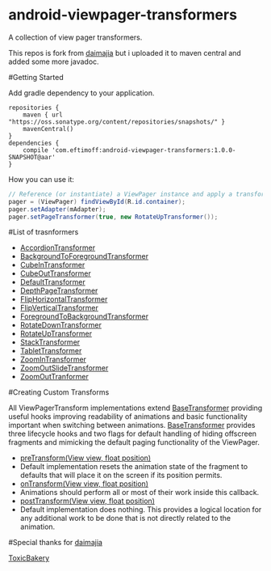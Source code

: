 android-viewpager-transformers
==============================

A collection of view pager transformers.

This repos is fork from [daimajia](https://github.com/daimajia/ViewPagerTransforms) but i uploaded it to maven central and added some more javadoc.

#Getting Started

Add gradle dependency to your application.
```
repositories {
    maven { url "https://oss.sonatype.org/content/repositories/snapshots/" }
    mavenCentral()
}
dependencies {
    compile 'com.eftimoff:android-viewpager-transformers:1.0.0-SNAPSHOT@aar'
}
```

How you can use it:

```java
// Reference (or instantiate) a ViewPager instance and apply a transformer
pager = (ViewPager) findViewById(R.id.container);
pager.setAdapter(mAdapter);
pager.setPageTransformer(true, new RotateUpTransformer());
```

#List of trasnformers

 * [AccordionTransformer](https://github.com/geftimov/android-viewpager-transformers/blob/master/library/src/main/java/com/eftimoff/viewpager/tranformators/AccordionTransformer.java)
 * [BackgroundToForegroundTransformer](https://github.com/geftimov/android-viewpager-transformers/blob/master/library/src/main/java/com/eftimoff/viewpager/tranformators/BackgroundToForegroundTransformer.java)
 * [CubeInTransformer](https://github.com/geftimov/android-viewpager-transformers/blob/master/library/src/main/java/com/eftimoff/viewpager/tranformators/CubeInTransformer.java)
 * [CubeOutTransformer](https://github.com/geftimov/android-viewpager-transformers/blob/master/library/src/main/java/com/eftimoff/viewpager/tranformators/CubeOutTransformer.java)
 * [DefaultTransformer](https://github.com/geftimov/android-viewpager-transformers/blob/master/library/src/main/java/com/eftimoff/viewpager/tranformators/DefaultTransformer.java)
 * [DepthPageTransformer](https://github.com/geftimov/android-viewpager-transformers/blob/master/library/src/main/java/com/eftimoff/viewpager/tranformators/DepthPageTransformer.java)
 * [FlipHorizontalTransformer](https://github.com/geftimov/android-viewpager-transformers/blob/master/library/src/main/java/com/eftimoff/viewpager/tranformators/FlipHorizontalTransformer.java)
 * [FlipVerticalTransformer](https://github.com/geftimov/android-viewpager-transformers/blob/master/library/src/main/java/com/eftimoff/viewpager/tranformators/FlipVerticalTransformer.java)
 * [ForegroundToBackgroundTransformer](https://github.com/geftimov/android-viewpager-transformers/blob/master/library/src/main/java/com/eftimoff/viewpager/tranformators/ForegroundToBackgroundTransformer.java)
 * [RotateDownTransformer](https://github.com/geftimov/android-viewpager-transformers/blob/master/library/src/main/java/com/eftimoff/viewpager/tranformators/RotateDownTransformer.java)
 * [RotateUpTransformer](https://github.com/geftimov/android-viewpager-transformers/blob/master/library/src/main/java/com/eftimoff/viewpager/tranformators/RotateUpTransformer.java)
 * [StackTransformer](https://github.com/geftimov/android-viewpager-transformers/blob/master/library/src/main/java/com/eftimoff/viewpager/tranformators/StackTransformer.java)
 * [TabletTransformer](https://github.com/geftimov/android-viewpager-transformers/blob/master/library/src/main/java/com/eftimoff/viewpager/tranformators/TabletTransformer.java)
 * [ZoomInTransformer](https://github.com/geftimov/android-viewpager-transformers/blob/master/library/src/main/java/com/eftimoff/viewpager/tranformators/ZoomInTransformer.java)
 * [ZoomOutSlideTransformer](https://github.com/geftimov/android-viewpager-transformers/blob/master/library/src/main/java/com/eftimoff/viewpager/tranformators/ZoomOutSlideTransformer.java)
 * [ZoomOutTranformer](https://github.com/geftimov/android-viewpager-transformers/blob/master/library/src/main/java/com/eftimoff/viewpager/tranformators/ZoomOutTranformer.java)


#Creating Custom Transforms

All ViewPagerTransform implementations extend [BaseTransformer](https://github.com/geftimov/android-viewpager-transformers/blob/master/library/src/main/java/com/eftimoff/viewpager/tranformators/BaseTransformer.java) providing useful hooks improving readability of animations and basic functionality important when switching between animations. [BaseTransformer](https://github.com/geftimov/android-viewpager-transformers/blob/master/library/src/main/java/com/eftimoff/viewpager/tranformators/BaseTransformer.java) provides three lifecycle hooks and two flags for default handling of hiding offscreen fragments and mimicking the default paging functionality of the ViewPager.

* [preTransform(View view, float position)](https://github.com/geftimov/android-viewpager-transformers/blob/master/library/src/main/java/com/eftimoff/viewpager/tranformators/BaseTransformer.java#L42)
 * Default implementation resets the animation state of the fragment to defaults that will place it on the screen if its position permits.
* [onTransform(View view, float position)](https://github.com/geftimov/android-viewpager-transformers/blob/master/library/src/main/java/com/eftimoff/viewpager/tranformators/BaseTransformer.java#L14)
 * Animations should perform all or most of their work inside this callback.
* [postTransform(View view, float position)](https://github.com/geftimov/android-viewpager-transformers/blob/master/library/src/main/java/com/eftimoff/viewpager/tranformators/BaseTransformer.java#L75)
 * Default implementation does nothing. This provides a logical location for any additional work to be done that is not directly related to the animation.

#Special thanks for
[daimajia](https://github.com/daimajia)

[ToxicBakery](https://github.com/ToxicBakery)
